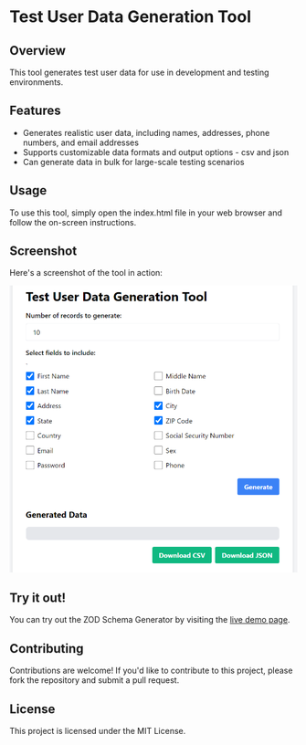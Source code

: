 # Test User Data Generation Tool

## Overview

This tool generates test user data for use in development and testing environments.

## Features

* Generates realistic user data, including names, addresses, phone numbers, and email addresses
* Supports customizable data formats and output options - csv and json
* Can generate data in bulk for large-scale testing scenarios

## Usage

To use this tool, simply open the index.html file in your web browser and follow the on-screen instructions.

## Screenshot

Here's a screenshot of the tool in action:

![ZOD Schema Generator Screenshot](test-data-generator.png)

## Try it out!

You can try out the ZOD Schema Generator by visiting the [live demo page](https://valiantsin2021.github.io/test-user-data-generator/).

## Contributing

Contributions are welcome! If you'd like to contribute to this project, please fork the repository and submit a pull request.

## License

This project is licensed under the MIT License.